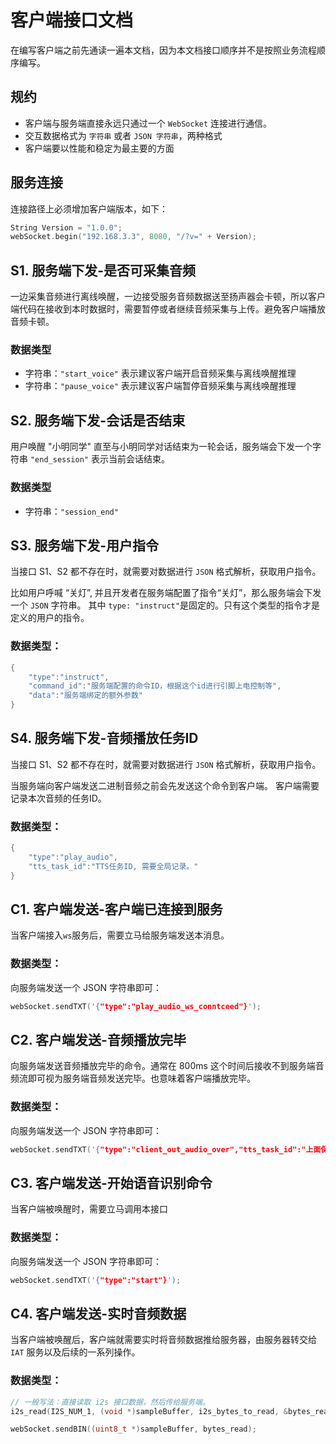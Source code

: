 
# 客户端接口文档

在编写客户端之前先通读一遍本文档，因为本文档接口顺序并不是按照业务流程顺序编写。

## 规约
- 客户端与服务端直接永远只通过一个 `WebSocket` 连接进行通信。
- 交互数据格式为 `字符串` 或者 `JSON 字符串`，两种格式
- 客户端要以性能和稳定为最主要的方面 

## 服务连接
连接路径上必须增加客户端版本，如下：
``` c++
String Version = "1.0.0";
webSocket.begin("192.168.3.3", 8080, "/?v=" + Version);
```

## S1. 服务端下发-是否可采集音频
一边采集音频进行离线唤醒，一边接受服务音频数据送至扬声器会卡顿，所以客户端代码在接收到本时数据时，需要暂停或者继续音频采集与上传。避免客户端播放音频卡顿。

### 数据类型

- 字符串：`"start_voice"` 表示建议客户端开启音频采集与离线唤醒推理
- 字符串：`"pause_voice"` 表示建议客户端暂停音频采集与离线唤醒推理

## S2. 服务端下发-会话是否结束
用户唤醒 "小明同学" 直至与小明同学对话结束为一轮会话，服务端会下发一个字符串 `"end_session"` 表示当前会话结束。

### 数据类型

- 字符串：`"session_end"` 

## S3. 服务端下发-用户指令
当接口 S1、S2 都不存在时，就需要对数据进行 `JSON` 格式解析，获取用户指令。

比如用户呼喊 “关灯”, 并且开发者在服务端配置了指令“关灯”，那么服务端会下发一个 `JSON` 字符串。
其中 `type: "instruct"`是固定的。只有这个类型的指令才是定义的用户的指令。
### 数据类型：
``` c++
{
    "type":"instruct", 
    "command_id":"服务端配置的命令ID，根据这个id进行引脚上电控制等",
    "data":"服务端绑定的额外参数"
}
```


## S4. 服务端下发-音频播放任务ID
当接口 S1、S2 都不存在时，就需要对数据进行 `JSON` 格式解析，获取用户指令。

当服务端向客户端发送二进制音频之前会先发送这个命令到客户端。
客户端需要记录本次音频的任务ID。
### 数据类型：
``` c++
{
    "type":"play_audio", 
    "tts_task_id":"TTS任务ID, 需要全局记录。"
}
```

## C1. 客户端发送-客户端已连接到服务

当客户端接入`ws`服务后，需要立马给服务端发送本消息。

### 数据类型：
向服务端发送一个 JSON 字符串即可：
``` c++
webSocket.sendTXT('{"type":"play_audio_ws_conntceed"}');
```

## C2. 客户端发送-音频播放完毕
向服务端发送音频播放完毕的命令。通常在 800ms 这个时间后接收不到服务端音频流即可视为服务端音频发送完毕。也意味着客户端播放完毕。

### 数据类型： 
向服务端发送一个 JSON 字符串即可：
``` c++
webSocket.sendTXT('{"type":"client_out_audio_over","tts_task_id":"上面保存的TTS任务ID"}');
```

## C3. 客户端发送-开始语音识别命令
当客户端被唤醒时，需要立马调用本接口

### 数据类型：
向服务端发送一个 JSON 字符串即可：
``` c++
webSocket.sendTXT('{"type":"start"}');
```

## C4. 客户端发送-实时音频数据
当客户端被唤醒后，客户端就需要实时将音频数据推给服务器，由服务器转交给 `IAT` 服务以及后续的一系列操作。

### 数据类型：
``` c++
// 一般写法：直接读取 i2s 接口数据，然后传给服务端。
i2s_read(I2S_NUM_1, (void *)sampleBuffer, i2s_bytes_to_read, &bytes_read, portMAX_DELAY);

webSocket.sendBIN((uint8_t *)sampleBuffer, bytes_read);
```
